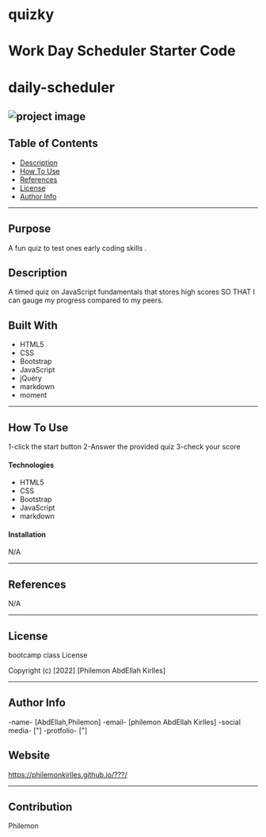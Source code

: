 # quizky
# Work Day Scheduler Starter Code
# daily-scheduler
<!-- # project name -->

![project image](<img width="859" alt="Screen Shot 2022-07-25 at 7 09 21 PM" src="https://user-images.githubusercontent.com/99282495/180890701-fdaac362-4425-4a88-886c-cf621f48bf57.png">
)
---

## Table of Contents

- [Description](#description)
- [How To Use](#how-to-use)
- [References](#references)
- [License](#license)
- [Author Info](#author-info)

---
## Purpose
A fun quiz to test ones early coding skills . 

## Description
A timed quiz on JavaScript fundamentals that stores high scores
SO THAT I can gauge my progress compared to my peers.

## Built With
* HTML5
* CSS
* Bootstrap
* JavaScript
* jQuery
* markdown
* moment 
---

## How To Use
1-click the start button
2-Answer the provided quiz
3-check your score

#### Technologies
* HTML5
* CSS
* Bootstrap
* JavaScript
* markdown

#### Installation
N/A

---

## References
N/A

---

## License

bootcamp class License

Copyright (c) [2022] [Philemon AbdEllah Kirlles]

---

## Author Info


-name- [AbdEllah,Philemon]
-email- [philemon AbdEllah Kirlles]
-social media- ["]
-protfolio- ["]

## Website
https://philemonkirlles.github.io/???/

---

## Contribution
Philemon

